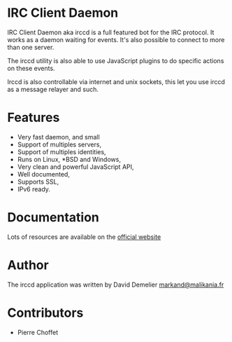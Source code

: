 IRC Client Daemon
=================

IRC Client Daemon aka irccd is a full featured bot for the IRC protocol. It
works as a daemon waiting for events. It's also possible to connect to more
than one server.

The irccd utility is also able to use JavaScript plugins to do specific actions
on these events.

Irccd is also controllable via internet and unix sockets, this let you use
irccd as a message relayer and such.

Features
========

- Very fast daemon, and small
- Support of multiples servers,
- Support of multiples identities,
- Runs on Linux, *BSD and Windows,
- Very clean and powerful JavaScript API,
- Well documented,
- Supports SSL,
- IPv6 ready.

Documentation
=============

Lots of resources are available on the [official website](http://projects.malikania.fr/irccd)

Author
======

The irccd application was written by David Demelier <markand@malikania.fr>

Contributors
============

* Pierre Choffet
